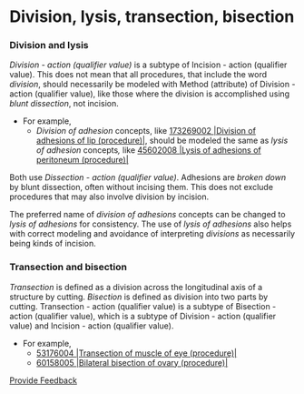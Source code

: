 # Division, lysis, transection, bisection

### Division and lysis <a href="#division-and-lysis" id="division-and-lysis"></a>

_Division - action (qualifier value)_ is a subtype of Incision - action (qualifier value). This does not mean that all procedures, that include the word _division_, should necessarily be modeled with Method (attribute) of Division - action (qualifier value), like those where the division is accomplished using _blunt dissection_, not incision.&#x20;

* For example,
  * _Division of adhesion_ concepts, like [173269002 |Division of adhesions of lip (procedure)|](http://snomed.info/id/173269002), should be modeled the same as _lysis of adhesion_ concept&#x73;_,_ like [45602008 |Lysis of adhesions of peritoneum (procedure)|](http://snomed.info/id/45602008)

Both use _Dissection - action (qualifier value)_. Adhesions are _broken down_ by blunt dissection, often without incising them. This does not exclude procedures that may also involve division by incision.

The preferred name of _division of adhesions_ concepts can be changed to _lysis of adhesions_ for consistency. The use of _lysis of adhesions_ also helps with correct modeling and avoidance of interpreting _divisions_ as necessarily being kinds of incision.

### Transection and bisection <a href="#transection-and-bisection" id="transection-and-bisection"></a>

_Transection_ is defined as a division across the longitudinal axis of a structure by cutting. _Bisection_ is defined as division into two parts by cutting. Transection - action (qualifier value) is a subtype of Bisection - action (qualifier value), which is a subtype of Division - action (qualifier value) and Incision - action (qualifier value).

* For example,
  * [53176004 |Transection of muscle of eye (procedure)|](http://snomed.info/id/53176004)
  * [60158005 |Bilateral bisection of ovary (procedure)|](http://snomed.info/id/60158005)






<a href="https://docs.google.com/forms/d/e/1FAIpQLScTmbZIf0UEQwYDkY27EEWBkaiYkHSbR0_9DmFrMLXoQLyL7Q/viewform?usp=pp_url&entry.1767247133=SCT+Editorial+Guide&entry.670899847=Division%2C%20lysis%2C%20transection%2C%20bisection" class="button primary">Provide Feedback</a>
